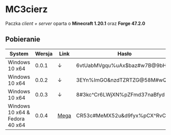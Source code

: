# MC3cierz

Paczka _client + server_ oparta o **Minecraft 1.20.1** oraz **Forge 47.2.0**



## Pobieranie

| System                         | Wersja | Link                                                         | Hasło                        |
| ------------------------------ | ------ | ------------------------------------------------------------ | ---------------------------- |
| Windows 10 x64                 | 0.0.1  | ↓                                                            | 6vtUabMVgqu%uAx$baz#w7B@9bHb |
| Windows 10 x64                 | 0.0.2  | ↓                                                            | 3EYn%ImGO&nzdTZRTZG@58M#wQF4 |
| Windows 10 x64                 | 0.0.3  | ↓                                                            | 8#3kc^Cr6LWjXN%pZFmd37naBfyd |
| Windows 10 x64 & Fedora 40 x64 | 0.0.4  | [Mega](https://mega.nz/folder/0dlEHQxD#XlV8UWwhdrhRl9CNyrREvg) | CR53c#MeMX52u&d9fyx%pCX^RvCH |